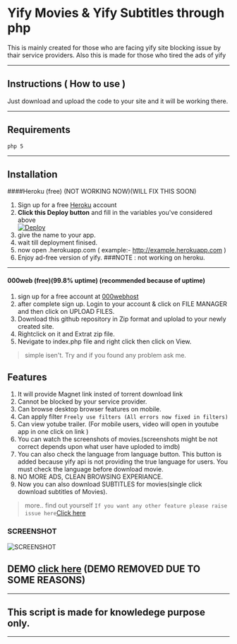 # Yify Movies & Yify Subtitles through php 

This is mainly created for those who are facing yify site blocking issue by thair service providers.
Also this is made for those who tired the ads of yify 
***

## Instructions ( How to use )

Just download and upload the code to your site and it will be working there.
***

## Requirements
```php 5```
***
## Installation 
####Heroku (free) (NOT WORKING NOW)(WILL FIX THIS SOON)
1. Sign up for a free [Heroku](https://heroku.com) account
2. **Click this Deploy button** and fill in the variables you've considered above <br>
[![Deploy](https://www.herokucdn.com/deploy/button.png)](https://heroku.com/deploy)
3. give the name to your app.
4. wait till deployment finised.
5. now open <your app name>.herokuapp.com  ( example:- http://example.herokuapp.com )
6. Enjoy ad-free version of yify.
###NOTE : not working  on heroku.
 ***
 #### 000web (free)(99.8% uptime) (recommended because of uptime)
 1. sign up for a free account at [000webhost](https://www.000webhost.com/1142879.html)
 2. after complete sign up. Login to your account & click on FILE MANAGER and then click on UPLOAD FILES.
 3. Download this github repository in Zip format and uplolad to your newly created site. 
 4. Rightclick on it and Extrat zip file.
 5. Nevigate to index.php file and right click then click on View.
 > simple isen't. Try and if you found any problem ask me.
## Features
1. It will provide Magnet link insted of torrent download link
2. Cannot be blocked by your service provider. 
3. Can browse desktop browser features on mobile.
4. Can apply filter ```Freely use filters (All errors now fixed in filters)```
5. Can view yotube trailer. (For mobile users, video will open in youtube app in one click on link )
6. You can watch the screenshots of movies.(screenshots might be not correct depends upon what user have uploded to imdb)
7. You can also check the language from language button. This button is added because yify api is not providing the true language for users. You must check the language before download movie.
8. NO MORE ADS, CLEAN BROWSING EXPERIANCE.
9. Now you can also download SUBTITLES for movies(single click download subtitles of Movies).
> more.. find out yourself
``` If you want any other feature please raise issue here ```[Click here](https://github.com/nk932714/yify-movies-php/issues)
### SCREENSHOT
![SCREENSHOT](/img/222222222.jpg?raw=true "SCREENSHOT")
## DEMO [click here]() (DEMO REMOVED DUE TO SOME REASONS)

***
## This script is made for knowledege purpose only.
***
